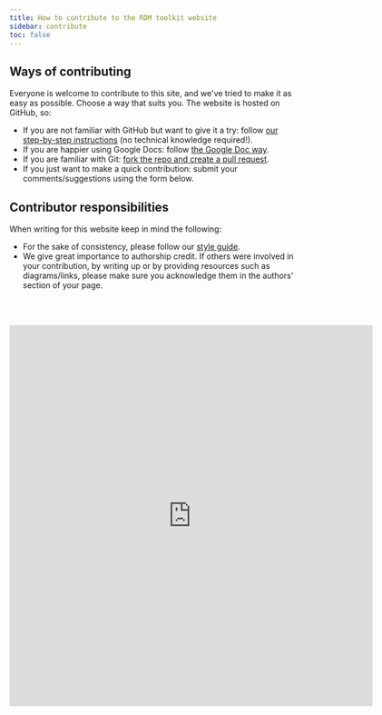 ```yaml
---
title: How to contribute to the RDM toolkit website
sidebar: contribute
toc: false 
---
```



## Ways of contributing 


Everyone is welcome to contribute to this site, and we've tried to make it as easy as possible. Choose a way that suits you. The website is hosted on GitHub, so:

* If you are not familiar with GitHub but want to give it a try: follow [our step-by-step instructions](github_way) (no technical knowledge required!).
* If you are happier using Google Docs: follow [the Google Doc way](google_doc_way). 
* If you are familiar with Git: [fork the repo and create a pull request](working_with_git).
* If you just want to make a quick contribution: submit your comments/suggestions using the form below.

## Contributor responsibilities

When writing for this website keep in mind the following:

* For the sake of consistency, please follow our [style guide](style_guide).
* We give great importance to authorship credit. If others were involved in your contribution, by writing up or by providing resources such as diagrams/links, please make sure you acknowledge them in the authors' section of your page.


<br/><br/>
<iframe src="https://docs.google.com/forms/d/e/1FAIpQLSf-yfGjAdusicjzdmzrfmUOcrfszhaZEk24igCeVwMllKzxsw/viewform?embedded=true" width="640" height="671" frameborder="0" marginheight="0" marginwidth="0" scrolling="no">Loading…</iframe>
